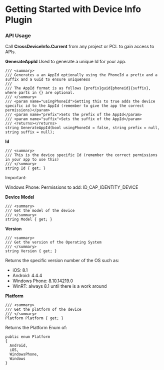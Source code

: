 # Getting Started with Device Info Plugin


### API Usage

Call **CrossDeviceInfo.Current** from any project or PCL to gain access to APIs.

**GenerateAppId**
Used to generate a unique Id for your app.

```
/// <summary>
/// Generates a an AppId optionally using the PhoneId a prefix and a suffix and a Guid to ensure uniqueness
/// 
/// The AppId format is as follows {prefix}guid{phoneid}{suffix}, where parts in {} are optional.
/// </summary>
/// <param name="usingPhoneId">Setting this to true adds the device specific id to the AppId (remember to give the app the correct permissions)</param>
/// <param name="prefix">Sets the prefix of the AppId</param>
/// <param name="suffix">Sets the suffix of the AppId</param>
/// <returns></returns>
string GenerateAppId(bool usingPhoneId = false, string prefix = null, string suffix = null);
```

**Id**
```
/// <summary>
/// This is the device specific Id (remember the correct permissions in your app to use this)
/// </summary>
string Id { get; }
```
Important:

Windows Phone:
Permissions to add:
ID_CAP_IDENTITY_DEVICE

**Device Model**
```
/// <summary>
/// Get the model of the device
/// </summary>
string Model { get; }
```


**Version**
```
/// <summary>
/// Get the version of the Operating System
/// </summary>
string Version { get; }
```

Returns the specific version number of the OS such as:
* iOS: 8.1
* Android: 4.4.4
* Windows Phone: 8.10.14219.0
* WinRT: always 8.1 until there is a work around

**Platform**
```
/// <summary>
/// Get the platform of the device
/// </summary>
Platform Platform { get; }
```

Returns the Platform Enum of:
```
public enum Platform
{
  Android,
  iOS,
  WindowsPhone,
  Windows
}
```
